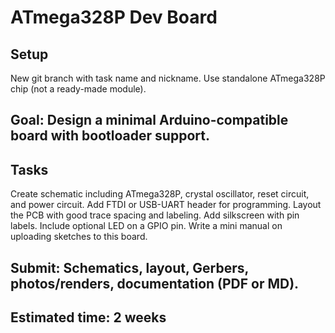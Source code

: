 # ATmega328P Dev Board 

## Setup
New git branch with task name and nickname.
Use standalone ATmega328P chip (not a ready-made module).

## Goal: Design a minimal Arduino-compatible board with bootloader support.

## Tasks
Create schematic including ATmega328P, crystal oscillator, reset circuit, and power circuit.
Add FTDI or USB-UART header for programming.
Layout the PCB with good trace spacing and labeling.
Add silkscreen with pin labels.
Include optional LED on a GPIO pin.
Write a mini manual on uploading sketches to this board.

## Submit: Schematics, layout, Gerbers, photos/renders, documentation (PDF or MD).
## Estimated time: 2 weeks